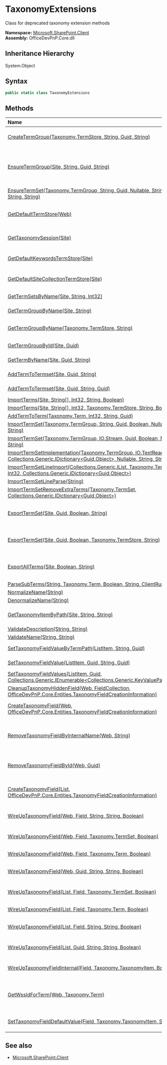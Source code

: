 # TaxonomyExtensions
Class for deprecated taxonomy extension methods  

**Namespace:** [Microsoft.SharePoint.Client](Microsoft.SharePoint.Client.md)  
**Assembly:** OfficeDevPnP.Core.dll  
## Inheritance Hierarchy
System.Object  
## Syntax
```C#
public static class TaxonomyExtensions
```
## Methods
|**Name**|**Description**|
|:-----|:-----|
| [CreateTermGroup(Taxonomy.TermStore, String, Guid, String)](Microsoft.SharePoint.Client.TaxonomyExtensions.CreateTermGroupTaxonomy.TermStoreStringGuidString.md) | Creates a new term group, in the specified term store.
| [EnsureTermGroup(Site, String, Guid, String)](Microsoft.SharePoint.Client.TaxonomyExtensions.EnsureTermGroupSiteStringGuidString.md) | Ensures the named group exists, returning a reference to the group, and creating or updating as necessary.
| [EnsureTermSet(Taxonomy.TermGroup, String, Guid, Nullable<Int32>, String, Nullable<Boolean>, String, String)](Microsoft.SharePoint.Client.TaxonomyExtensions.EnsureTermSetTaxonomy.TermGroupStringGuidNullable<Int32>StringNullable<Boolean>StringString.md) | 
| [GetDefaultTermStore(Web)](Microsoft.SharePoint.Client.TaxonomyExtensions.GetDefaultTermStoreWeb.md) | Private method used for resolving taxonomy term set for taxonomy field
| [GetTaxonomySession(Site)](Microsoft.SharePoint.Client.TaxonomyExtensions.GetTaxonomySessionSite.md) | Returns a new taxonomy session for the current site
| [GetDefaultKeywordsTermStore(Site)](Microsoft.SharePoint.Client.TaxonomyExtensions.GetDefaultKeywordsTermStoreSite.md) | Returns the default keywords termstore for the current site
| [GetDefaultSiteCollectionTermStore(Site)](Microsoft.SharePoint.Client.TaxonomyExtensions.GetDefaultSiteCollectionTermStoreSite.md) | Returns the default site collection termstore
| [GetTermSetsByName(Site, String, Int32)](Microsoft.SharePoint.Client.TaxonomyExtensions.GetTermSetsByNameSiteStringInt32.md) | Finds a termset by name
| [GetTermGroupByName(Site, String)](Microsoft.SharePoint.Client.TaxonomyExtensions.GetTermGroupByNameSiteString.md) | Finds a termgroup by name
| [GetTermGroupByName(Taxonomy.TermStore, String)](Microsoft.SharePoint.Client.TaxonomyExtensions.GetTermGroupByNameTaxonomy.TermStoreString.md) | Gets the named term group, if it exists in the term store.
| [GetTermGroupById(Site, Guid)](Microsoft.SharePoint.Client.TaxonomyExtensions.GetTermGroupByIdSiteGuid.md) | Finds a termgroup by its ID
| [GetTermByName(Site, Guid, String)](Microsoft.SharePoint.Client.TaxonomyExtensions.GetTermByNameSiteGuidString.md) | Gets a Taxonomy Term by Name
| [AddTermToTermset(Site, Guid, String)](Microsoft.SharePoint.Client.TaxonomyExtensions.AddTermToTermsetSiteGuidString.md) | Adds a term to a given termset
| [AddTermToTermset(Site, Guid, String, Guid)](Microsoft.SharePoint.Client.TaxonomyExtensions.AddTermToTermsetSiteGuidStringGuid.md) | Adds a term to a given termset
| [ImportTerms(Site, String[], Int32, String, Boolean)](Microsoft.SharePoint.Client.TaxonomyExtensions.ImportTermsSiteString[]Int32StringBoolean.md) | Imports an array of | delimited strings into the deafult site collection termstore. Specify strings in this format: TermGroup|TermSet|Term E.g. "Locations|Nordics|Sweden"
| [ImportTerms(Site, String[], Int32, Taxonomy.TermStore, String, Boolean)](Microsoft.SharePoint.Client.TaxonomyExtensions.ImportTermsSiteString[]Int32Taxonomy.TermStoreStringBoolean.md) | Imports an array of | delimited strings into the deafult site collection termstore. Specify strings in this format: TermGroup|TermSet|Term E.g. "Locations|Nordics|Sweden"
| [AddTermToTerm(Taxonomy.Term, Int32, String, Guid)](Microsoft.SharePoint.Client.TaxonomyExtensions.AddTermToTermTaxonomy.TermInt32StringGuid.md) | 
| [ImportTermSet(Taxonomy.TermGroup, String, Guid, Boolean, Nullable<Boolean>, String, String)](Microsoft.SharePoint.Client.TaxonomyExtensions.ImportTermSetTaxonomy.TermGroupStringGuidBooleanNullable<Boolean>StringString.md) | 
| [ImportTermSet(Taxonomy.TermGroup, IO.Stream, Guid, Boolean, Nullable<Boolean>, String, String)](Microsoft.SharePoint.Client.TaxonomyExtensions.ImportTermSetTaxonomy.TermGroupIO.StreamGuidBooleanNullable<Boolean>StringString.md) | 
| [ImportTermSetImplementation(Taxonomy.TermGroup, IO.TextReader, Guid, Collections.Generic.IDictionary<Guid,Object>, Nullable<Boolean>, String, String, Boolean&)](Microsoft.SharePoint.Client.TaxonomyExtensions.ImportTermSetImplementationTaxonomy.TermGroupIO.TextReaderGuidCollections.Generic.IDictionary<Guid,Object>Nullable<Boolean>StringStringBoolean&.md) | 
| [ImportTermSetLineImport(Collections.Generic.IList<String>, Taxonomy.TermSet, Int32, Int32, Collections.Generic.IDictionary<Guid,Object>)](Microsoft.SharePoint.Client.TaxonomyExtensions.ImportTermSetLineImportCollections.Generic.IList<String>Taxonomy.TermSetInt32Int32Collections.Generic.IDictionary<Guid,Object>.md) | 
| [ImportTermSetLineParse(String)](Microsoft.SharePoint.Client.TaxonomyExtensions.ImportTermSetLineParseString.md) | 
| [ImportTermSetRemoveExtraTerms(Taxonomy.TermSet, Collections.Generic.IDictionary<Guid,Object>)](Microsoft.SharePoint.Client.TaxonomyExtensions.ImportTermSetRemoveExtraTermsTaxonomy.TermSetCollections.Generic.IDictionary<Guid,Object>.md) | 
| [ExportTermSet(Site, Guid, Boolean, String)](Microsoft.SharePoint.Client.TaxonomyExtensions.ExportTermSetSiteGuidBooleanString.md) | Exports the full list of terms from all termsets in all termstores.
| [ExportTermSet(Site, Guid, Boolean, Taxonomy.TermStore, String)](Microsoft.SharePoint.Client.TaxonomyExtensions.ExportTermSetSiteGuidBooleanTaxonomy.TermStoreString.md) | Exports the full list of terms from all termsets in all termstores.
| [ExportAllTerms(Site, Boolean, String)](Microsoft.SharePoint.Client.TaxonomyExtensions.ExportAllTermsSiteBooleanString.md) | Exports the full list of terms from all termsets in all termstores.
| [ParseSubTerms(String, Taxonomy.Term, Boolean, String, ClientRuntimeContext)](Microsoft.SharePoint.Client.TaxonomyExtensions.ParseSubTermsStringTaxonomy.TermBooleanStringClientRuntimeContext.md) | 
| [NormalizeName(String)](Microsoft.SharePoint.Client.TaxonomyExtensions.NormalizeNameString.md) | 
| [DenormalizeName(String)](Microsoft.SharePoint.Client.TaxonomyExtensions.DenormalizeNameString.md) | 
| [GetTaxonomyItemByPath(Site, String, String)](Microsoft.SharePoint.Client.TaxonomyExtensions.GetTaxonomyItemByPathSiteStringString.md) | Returns a taxonomy item by it's path, e.g. Group|Set|Term
| [ValidateDescription(String, String)](Microsoft.SharePoint.Client.TaxonomyExtensions.ValidateDescriptionStringString.md) | 
| [ValidateName(String, String)](Microsoft.SharePoint.Client.TaxonomyExtensions.ValidateNameStringString.md) | 
| [SetTaxonomyFieldValueByTermPath(ListItem, String, Guid)](Microsoft.SharePoint.Client.TaxonomyExtensions.SetTaxonomyFieldValueByTermPathListItemStringGuid.md) | Sets a value in a taxonomy field
| [SetTaxonomyFieldValue(ListItem, Guid, String, Guid)](Microsoft.SharePoint.Client.TaxonomyExtensions.SetTaxonomyFieldValueListItemGuidStringGuid.md) | Sets a value of a taxonomy field
| [SetTaxonomyFieldValues(ListItem, Guid, Collections.Generic.IEnumerable<Collections.Generic.KeyValuePair<Guid,String>>)](Microsoft.SharePoint.Client.TaxonomyExtensions.SetTaxonomyFieldValuesListItemGuidCollections.Generic.IEnumerable<Collections.Generic.KeyValuePair<Guid,String>>.md) | 
| [CleanupTaxonomyHiddenField(Web, FieldCollection, OfficeDevPnP.Core.Entities.TaxonomyFieldCreationInformation)](Microsoft.SharePoint.Client.TaxonomyExtensions.CleanupTaxonomyHiddenFieldWebFieldCollectionOfficeDevPnP.Core.Entities.TaxonomyFieldCreationInformation.md) | 
| [CreateTaxonomyField(Web, OfficeDevPnP.Core.Entities.TaxonomyFieldCreationInformation)](Microsoft.SharePoint.Client.TaxonomyExtensions.CreateTaxonomyFieldWebOfficeDevPnP.Core.Entities.TaxonomyFieldCreationInformation.md) | Can be used to create taxonomy field remotely to web.
| [RemoveTaxonomyFieldByInternalName(Web, String)](Microsoft.SharePoint.Client.TaxonomyExtensions.RemoveTaxonomyFieldByInternalNameWebString.md) | Removes a taxonomy field (site column) and its associated hidden field by internal name
| [RemoveTaxonomyFieldById(Web, Guid)](Microsoft.SharePoint.Client.TaxonomyExtensions.RemoveTaxonomyFieldByIdWebGuid.md) | Removes a taxonomy field (site column) and its associated hidden field by id
| [CreateTaxonomyField(List, OfficeDevPnP.Core.Entities.TaxonomyFieldCreationInformation)](Microsoft.SharePoint.Client.TaxonomyExtensions.CreateTaxonomyFieldListOfficeDevPnP.Core.Entities.TaxonomyFieldCreationInformation.md) | Can be used to create taxonomy field remotely in a list.
| [WireUpTaxonomyField(Web, Field, String, String, Boolean)](Microsoft.SharePoint.Client.TaxonomyExtensions.WireUpTaxonomyFieldWebFieldStringStringBoolean.md) | Wires up MMS field to the specified term set.
| [WireUpTaxonomyField(Web, Field, Taxonomy.TermSet, Boolean)](Microsoft.SharePoint.Client.TaxonomyExtensions.WireUpTaxonomyFieldWebFieldTaxonomy.TermSetBoolean.md) | Wires up MMS field to the specified term set.
| [WireUpTaxonomyField(Web, Field, Taxonomy.Term, Boolean)](Microsoft.SharePoint.Client.TaxonomyExtensions.WireUpTaxonomyFieldWebFieldTaxonomy.TermBoolean.md) | Wires up MMS field to the specified term.
| [WireUpTaxonomyField(Web, Guid, String, String, Boolean)](Microsoft.SharePoint.Client.TaxonomyExtensions.WireUpTaxonomyFieldWebGuidStringStringBoolean.md) | Wires up MMS field to the specified term set.
| [WireUpTaxonomyField(List, Field, Taxonomy.TermSet, Boolean)](Microsoft.SharePoint.Client.TaxonomyExtensions.WireUpTaxonomyFieldListFieldTaxonomy.TermSetBoolean.md) | Wires up MMS field to the specified term set.
| [WireUpTaxonomyField(List, Field, Taxonomy.Term, Boolean)](Microsoft.SharePoint.Client.TaxonomyExtensions.WireUpTaxonomyFieldListFieldTaxonomy.TermBoolean.md) | Wires up MMS field to the specified term.
| [WireUpTaxonomyField(List, Field, String, String, Boolean)](Microsoft.SharePoint.Client.TaxonomyExtensions.WireUpTaxonomyFieldListFieldStringStringBoolean.md) | Wires up MMS field to the specified term set.
| [WireUpTaxonomyField(List, Guid, String, String, Boolean)](Microsoft.SharePoint.Client.TaxonomyExtensions.WireUpTaxonomyFieldListGuidStringStringBoolean.md) | Wires up MMS field to the specified term set.
| [WireUpTaxonomyFieldInternal(Field, Taxonomy.TaxonomyItem, Boolean)](Microsoft.SharePoint.Client.TaxonomyExtensions.WireUpTaxonomyFieldInternalFieldTaxonomy.TaxonomyItemBoolean.md) | Wires up MMS field to the specified term set or term.
| [GetWssIdForTerm(Web, Taxonomy.Term)](Microsoft.SharePoint.Client.TaxonomyExtensions.GetWssIdForTermWebTaxonomy.Term.md) | Returns the Id for a term if present in the TaxonomyHiddenList. Otherwise returns -1;
| [SetTaxonomyFieldDefaultValue(Field, Taxonomy.TaxonomyItem, String, Boolean)](Microsoft.SharePoint.Client.TaxonomyExtensions.SetTaxonomyFieldDefaultValueFieldTaxonomy.TaxonomyItemStringBoolean.md) | Sets the default value for a managed metadata field
## See also
- [Microsoft.SharePoint.Client](Microsoft.SharePoint.Client.md)
